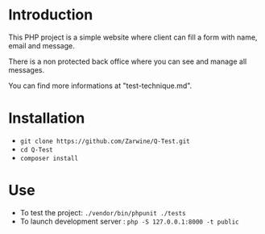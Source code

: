 # Introduction 
This PHP project is a simple website where client can fill a form with name, email and message.

There is a non protected back office where you can see and manage all messages.

You can find more informations at "test-technique.md".

# Installation
- `git clone https://github.com/Zarwine/Q-Test.git`
- `cd Q-Test`
- `composer install`

# Use
- To test the project: `./vendor/bin/phpunit ./tests`
- To launch development server : `php -S 127.0.0.1:8000 -t public`
